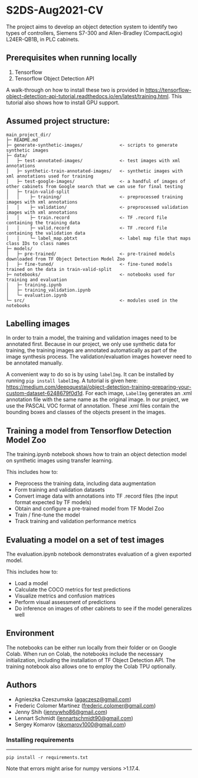 # S2DS-Aug2021-CV

The project aims to develop an object detection system to identify two types of controllers, Siemens S7-300 and Allen-Bradley (CompactLogix) L24ER-QB1B, in PLC cabinets.

## Prerequisites when running locally

1. Tensorflow
2. Tensorflow Object Detection API

A walk-through on how to install these two is provided in https://tensorflow-object-detection-api-tutorial.readthedocs.io/en/latest/training.html. This tutorial also shows how to install GPU support.

## Assumed project structure:

```
main_project_dir/
├─ README.md                               
├─ generate-synthetic-images/              <- scripts to generate synthetic images
├─ data/                  
│   ├─ test-annotated-images/              <- test images with xml annotations
│   ├─ synthetic-train-annotated-images/   <- synthetic images with xml annotations used for training
│   ├─ test-google-images/                 <- a handful of images of other cabinets from Google search that we can use for final testing
│   ├─ train-valid-split
│   │    ├─ training/                      <- preprocessed training images with xml annotations
│   │    ├─ validation/                    <- preprocessed validation images with xml annotations
│   │    ├─ train.record                   <- TF .record file containing the training data
│   │    ├─ valid.record                   <- TF .record file containing the validation data
│   │    └─ label_map.pbtxt                <- label map file that maps class IDs to class names
├─ models/                              
│   ├─ pre-trained/                        <- pre-trained models downloaded from TF Object Detection Model Zoo
│   ├─ fine-tuned/                         <- fine-tuned models trained on the data in train-valid-split
├─ notebooks/                              <- notebooks used for training and evaluation
│   ├─ training.ipynb
│   ├─ training_validation.ipynb
│   └─ evaluation.ipynb
└─ src/                                    <- modules used in the notebooks
```

## Labelling images

In order to train a model, the training and validation images need to be annotated first. Because in our project, we only use synthetic data for training, the training images are annotated automatically as part of the image synthesis process. The validation/evaluation images however need to be annotated manually.

A convenient way to do so is by using `labelImg`. It can be installed by running `pip install labelImg`. A tutorial is given here: https://medium.com/deepquestai/object-detection-training-preparing-your-custom-dataset-6248679f0d1d. For each image, `LabelImg` generates an .xml annotation file with the same name as the original image. In our project, we use the PASCAL VOC format of annotation. These .xml files contain the bounding boxes and classes of the objects present in the images.

## Training a model from Tensorflow Detection Model Zoo

The training.ipynb notebook shows how to train an object detection model on synthetic images using transfer learning.

This includes how to:
* Preprocess the training data, including data augmentation
* Form training and validation datasets
* Convert image data with annotations into TF .record files (the input format expected by TF models)
* Obtain and configure a pre-trained model from TF Model Zoo
* Train / fine-tune the model
* Track training and validation performance metrics

## Evaluating a model on a set of test images

The evaluation.ipynb notebook demonstrates evaluation of a given exported model.

This includes how to:
* Load a model
* Calculate the COCO metrics for test predictions
* Visualize metrics and confusion matrices
* Perform visual assessment of predictions
* Do inference on images of other cabinets to see if the model generalizes well

## Environment

The notebooks can be either run locally from their folder or on Google Colab. When run on Colab, the notebooks include the necessary initialization, including the installation of TF Object Detection API. The training notebook also allows one to employ the Colab TPU optionally.

## Authors

* Agnieszka Czeszumska (agaczesz@gmail.com)
* Frederic Colomer Martinez (frederic.colomer@gmail.com)
* Jenny Shih (jennywho86@gmail.com)
* Lennart Schmidt (lennartschmidt90@gmail.com)
* Sergey Komarov (skomarov1000@gmail.com)

### Installing requirements
------------

    pip install -r requirements.txt

Note that errors might arise for numpy versions >1.17.4.
